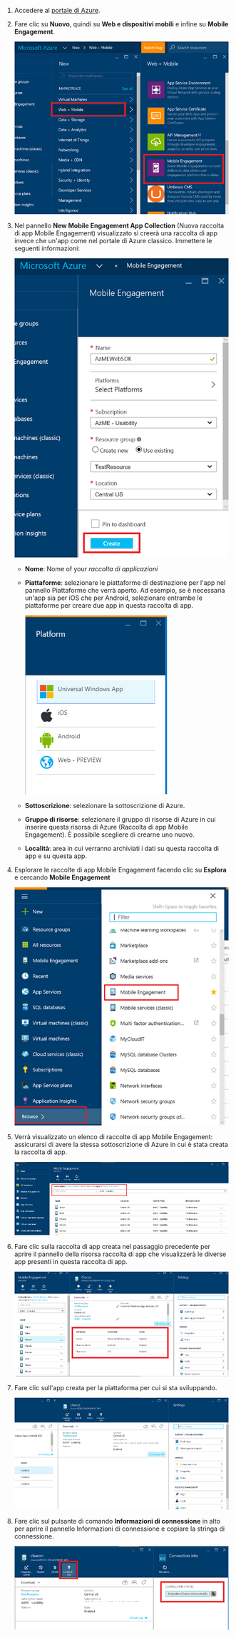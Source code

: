 
1. Accedere al [portale di Azure](https://portal.azure.com).
2. Fare clic su **Nuovo**, quindi su **Web e dispositivi mobili** e infine su **Mobile Engagement**.
   
    ![](./media/mobile-engagement-create-app-in-portal-new/browse-azme-extension.png)
3. Nel pannello **New Mobile Engagement App Collection** (Nuova raccolta di app Mobile Engagement) visualizzato si creerà una raccolta di app invece che un'app come nel portale di Azure classico. Immettere le seguenti informazioni:
   
    ![](./media/mobile-engagement-create-app-in-portal-new/new-azme-app.png)
   
   * **Nome**: Nome of your *raccolta di applicazioni* 
   * **Piattaforme**: selezionare le piattaforme di destinazione per l'app nel pannello Piattaforme che verrà aperto. Ad esempio, se è necessaria un'app sia per iOS che per Android, selezionare entrambe le piattaforme per creare due app in questa raccolta di app. 
     
      ![](./media/mobile-engagement-create-app-in-portal-new/choose-platform.png)
   * **Sottoscrizione**: selezionare la sottoscrizione di Azure. 
   * **Gruppo di risorse**: selezionare il gruppo di risorse di Azure in cui inserire questa risorsa di Azure (Raccolta di app Mobile Engagement). È possibile scegliere di crearne uno nuovo.  
   * **Località**: area in cui verranno archiviati i dati su questa raccolta di app e su questa app.
4. Esplorare le raccolte di app Mobile Engagement facendo clic su **Esplora** e cercando **Mobile Engagement**
   
    ![](./media/mobile-engagement-create-app-in-portal-new/browse-mobile-engagement-menu.png)
5. Verrà visualizzato un elenco di raccolte di app Mobile Engagement: assicurarsi di avere la stessa sottoscrizione di Azure in cui è stata creata la raccolta di app.
   
    ![](./media/mobile-engagement-create-app-in-portal-new/browse-mobile-engagement.png)
6. Fare clic sulla raccolta di app creata nel passaggio precedente per aprire il pannello della risorsa raccolta di app che visualizzerà le diverse app presenti in questa raccolta di app. 
   
    ![](./media/mobile-engagement-create-app-in-portal-new/mobile-engagement-app-collection.png)
7. Fare clic sull'app creata per la piattaforma per cui si sta sviluppando. 
   
    ![](./media/mobile-engagement-create-app-in-portal-new/mobile-engagement-app.png)
8. Fare clic sul pulsante di comando **Informazioni di connessione** in alto per aprire il pannello Informazioni di connessione e copiare la stringa di connessione. 
   
    ![](./media/mobile-engagement-create-app-in-portal-new/app-connection-info.png)



<!--HONumber=Nov16_HO2-->


